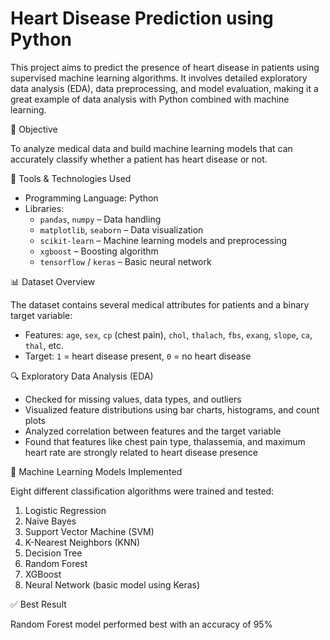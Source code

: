 # Heart Disease Prediction using Python

This project aims to predict the presence of heart disease in patients using supervised machine learning algorithms. It involves detailed exploratory data analysis (EDA), data preprocessing, and model evaluation, making it a great example of data analysis with Python combined with machine learning.


 📌 Objective

To analyze medical data and build machine learning models that can accurately classify whether a patient has heart disease or not.


 🧰 Tools & Technologies Used

- Programming Language: Python  
- Libraries:
  - `pandas`, `numpy` – Data handling
  - `matplotlib`, `seaborn` – Data visualization
  - `scikit-learn` – Machine learning models and preprocessing
  - `xgboost` – Boosting algorithm
  - `tensorflow` / `keras` – Basic neural network



📊 Dataset Overview

The dataset contains several medical attributes for patients and a binary target variable:
- Features: `age`, `sex`, `cp` (chest pain), `chol`, `thalach`, `fbs`, `exang`, `slope`, `ca`, `thal`, etc.
- Target: `1` = heart disease present, `0` = no heart disease



🔍 Exploratory Data Analysis (EDA)

- Checked for missing values, data types, and outliers
- Visualized feature distributions using bar charts, histograms, and count plots
- Analyzed correlation between features and the target variable
- Found that features like chest pain type, thalassemia, and maximum heart rate are strongly related to heart disease presence



🧠 Machine Learning Models Implemented

Eight different classification algorithms were trained and tested:

1. Logistic Regression  
2. Naive Bayes  
3. Support Vector Machine (SVM)  
4. K-Nearest Neighbors (KNN)  
5. Decision Tree  
6. Random Forest  
7. XGBoost  
8. Neural Network (basic model using Keras)


✅ Best Result

Random Forest model performed best with an accuracy of 95%

